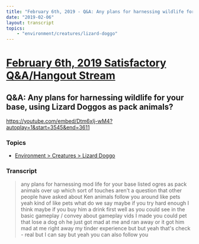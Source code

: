 ```yaml
---
title: "February 6th, 2019 - Q&A: Any plans for harnessing wildlife for your base, using Lizard Doggos as pack animals?"
date: "2019-02-06"
layout: transcript
topics: 
    - "environment/creatures/lizard-doggo"
---
```

# [February 6th, 2019 Satisfactory Q&A/Hangout Stream](../2019-02-06.md)
## Q&A: Any plans for harnessing wildlife for your base, using Lizard Doggos as pack animals?
https://youtube.com/embed/Dtm6xIj-wM4?autoplay=1&start=3545&end=3611
### Topics
* [Environment > Creatures > Lizard Doggo](../topics/environment/creatures/lizard-doggo.md)

### Transcript

> any plans for harnessing mod life for
> your base listed ogres as pack animals
> over up which sort of touches aren't a
> question that other people have asked
> about Ken animals follow you around like
> pets yeah kind of like pets what do we
> say maybe if you try hard enough I think
> maybe if you buy him a drink first well
> as you could see in the basic gameplay /
> convey about gameplay vids I made you
> could pet that lose a dog oh he just got
> mad at me and ran away or it got him mad
> at me right away my tinder experience
> but but yeah that's check - real but I
> can say but yeah you can also follow you
